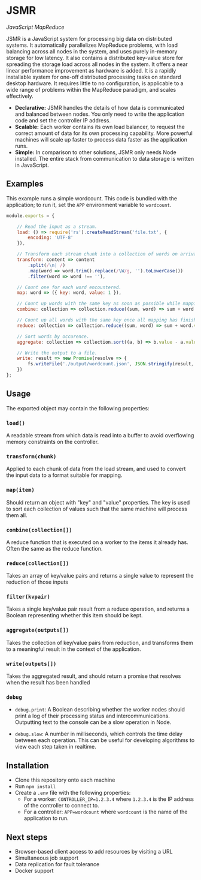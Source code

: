 # JSMR

_JavaScript MapReduce_

JSMR is a JavaScript system for processing big data on distributed systems. It automatically parallelizes MapReduce problems, with load balancing across all nodes in the system, and uses purely in-memory storage for low latency. It also contains a distributed key-value store for spreading the storage load across all nodes in the system. It offers a near linear performance improvement as hardware is added. It is a rapidly installable system for one-off distributed processing tasks on standard desktop hardware. It requires little to no configuration, is applicable to a wide range of problems within the MapReduce paradigm, and scales effectively.

* **Declarative:** JSMR handles the details of how data is communicated and balanced between nodes. You only need to write the application code and set the controller IP address.
* **Scalable:** Each worker contains its own load balancer, to request the correct amount of data for its own processing capability. More powerful machines will scale up faster to process data faster as the application runs.
* **Simple:** In comparison to other solutions, JSMR only needs Node installed. The entire stack from communication to data storage is written in JavaScript.

## Examples

This example runs a simple wordcount. This code is bundled with the application; to run it, set the `APP` environment variable to `wordcount`.

```js
module.exports = {

	// Read the input as a stream.
	load: () => require('rs').createReadStream('file.txt', {
		encoding: 'UTF-8'
	}),

	// Transform each stream chunk into a collection of words on arrival.
	transform: content => content
		.split(/\n| /)
		.map(word => word.trim().replace(/\W/g, '').toLowerCase())
		.filter(word => word !== ''),

	// Count one for each word encountered.
	map: word => ({ key: word, value: 1 }),

	// Count up words with the same key as soon as possible while mapping continues.
	combine: collection => collection.reduce((sum, word) => sum + word.value, 0),

	// Count up all words with the same key once all mapping has finished.
	reduce: collection => collection.reduce((sum, word) => sum + word.value, 0),

	// Sort words by occurence.
	aggregate: collection => collection.sort((a, b) => b.value - a.value),

	// Write the output to a file.
	write: result => new Promise(resolve => {
		fs.writeFile('./output/wordcount.json', JSON.stringify(result, null, '\t'), 'utf8', resolve);
	})
};
```

## Usage

The exported object may contain the following properties:

### `load()`

A readable stream from which data is read into a buffer to avoid overflowing memory constraints on the controller.

### `transform(chunk)`

Applied to each chunk of data from the load stream, and used to convert the input data to a format suitable for mapping.

### `map(item)`

Should return an object with "key" and "value" properties. The key is used to sort each collection of values such that the same machine will process them all.

### `combine(collection[])`

A reduce function that is executed on a worker to the items it already has. Often the same as the reduce function.

### `reduce(collection[])`

Takes an array of key/value pairs and returns a single value to represent the reduction of those inputs

### `filter(kvpair)`

Takes a single key/value pair result from a reduce operation, and returns a Boolean representing whether this item should be kept.

### `aggregate(outputs[])`

Takes the collection of key/value pairs from reduction, and transforms them to a meaningful result in the context of the application.

### `write(outputs[])`

Takes the aggregated result, and should return a promise that resolves when the result has been handled

### `debug`

- `debug.print`: A Boolean describing whether the worker nodes should print a log of their processing status and intercommunications. Outputting text to the console can be a slow operation in Node.

- `debug.slow`: A number in milliseconds, which controls the time delay between each operation. This can be useful for developing algorithms to view each step taken in realtime.

## Installation

- Clone this repository onto each machine
- Run `npm install`
- Create a `.env` file with the following properties:
	- For a worker: `CONTROLLER_IP=1.2.3.4` where `1.2.3.4` is the IP address of the controller to connect to.
	- For a controller: `APP=wordcount` where `wordcount` is the name of the application to run.

## Next steps

- Browser-based client access to add resources by visiting a URL
- Simultaneous job support
- Data replication for fault tolerance
- Docker support
